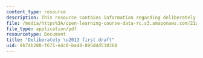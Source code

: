 ```yaml
---
content_type: resource
description: This resource contains information regarding deliberately by Irina Onoprienko.
file: /media/https%3A/open-learning-course-data-rc.s3.amazonaws.com/21w-758-genre-fiction-workshop-spring-2013/9b74b288f671e4c0ba44895d4d538368_MIT21W_758S13_del-Fr_drft.pdf
file_type: application/pdf
resourcetype: Document
title: "Deliberately \u2013 first draft"
uid: 9b74b288-f671-e4c0-ba44-895d4d538368
---
```

